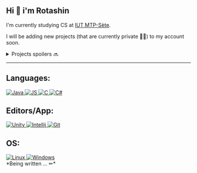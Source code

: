 ## Hi 👋 i'm Rotashin

I'm currently studying CS at [IUT MTP-Sète](https://iut-montpellier-sete.edu.umontpellier.fr/dut-informatique/).

I will be adding new projects (that are currently private 🕵️‍♂️) to my account soon.
<details>
  <summary>Projects spoilers 🔜</summary>
  Docker images, Unity games, React.js / Nuxt.js apps and Java projects…
</details>

---

## Languages:
<a href="#">
  <img alt="Java" src="https://img.shields.io/badge/Java-ED8B00?style=for-the-badge&logo=java&logoColor=black" />
</a>
<a href="#">
  <img alt="JS" src="https://img.shields.io/badge/JavaScript-F7DF1E?style=for-the-badge&logo=javascript&logoColor=black" />
</a>
<a href="#">
  <img alt="C" src="https://img.shields.io/badge/C-00599C?style=for-the-badge&logo=c&logoColor=white" />
</a>
<a href="#">
  <img alt="C#" src="https://img.shields.io/badge/C%23-239120?style=for-the-badge&logo=c-sharp&logoColor=white" />
</a>

## Editors/App:
<a href="#">
  <img alt="Unity" src="https://img.shields.io/badge/Unity-100000?style=for-the-badge&logo=unity&logoColor=white" />
</a>
<a href="#">
  <img alt="Intellij" src="https://img.shields.io/badge/IntelliJIDEA-0082fc?style=for-the-badge&logo=intellij-idea&logoColor=white" />
</a>
<a href="#">
  <img alt="Git" src="https://img.shields.io/badge/Git-E34F26?style=for-the-badge&logo=git&logoColor=white" />
</a>

## OS:
<a href="#">
  <img alt="Linux" src="https://img.shields.io/badge/Linux-E34F26?style=for-the-badge&logo=linux&logoColor=black" />
</a>
<a href="#">
  <img alt="Windows" src="https://img.shields.io/badge/Windows-017AD7?style=for-the-badge&logo=windows&logoColor=white" />
</a>

<br>
*Being written ... ✏*
